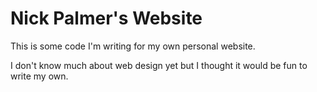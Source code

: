 # Nick Palmer's Website

This is some code I'm writing for my own personal website.

I don't know much about web design yet but I thought it would be fun to write my own.
